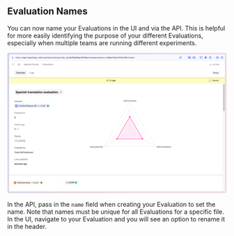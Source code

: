 ## Evaluation Names

You can now name your Evaluations in the UI and via the API. This is helpful for more easily identifying the purpose of your different Evaluations, especially when multiple teams are running different experiments.

![Evaluation with a name](../assets/images/changelogs/evaluation-rename.png)

In the API, pass in the `name` field when creating your Evaluation to set the name. Note that names must be unique for all Evaluations for a specific file. In the UI, navigate to your Evaluation and you will see an option to rename it in the header.
